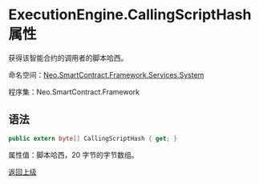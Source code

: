 # ExecutionEngine.CallingScriptHash 属性

获得该智能合约的调用者的脚本哈西。

命名空间：[Neo.SmartContract.Framework.Services.System](../../System.md)

程序集：Neo.SmartContract.Framework

## 语法

```c#
public extern byte[] CallingScriptHash { get; }
```

属性值：脚本哈西，20 字节的字节数组。



[返回上级](../ExecutionEngine.md)